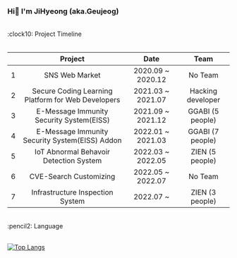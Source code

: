 ### Hi👋 I'm JiHyeong (aka.Geujeog)
<br>
<bold> :clock10: Project Timeline </bold> <br><br>

|   |                     **Project**                    |      **Date**     |      **Team**     |
|:-:|:--------------------------------------------------:|:-----------------:|:-----------------:|
| 1 |                   SNS Web Market                   | 2020.09 ~ 2020.12 |      No Team      |
| 2 | Secure Coding Learning Platform for Web Developers | 2021.03 ~ 2021.07 | Hacking developer |
| 3 |      E-Message Immunity Security System(EISS)      | 2021.09 ~ 2021.12 |  GGABI (5 people) |
| 4 |   E-Message Immunity Security System(EISS) Addon   | 2022.01 ~ 2021.03 |  GGABI (7 people) |
| 5 |       IoT Abnormal Behavoir Detection System       | 2022.03 ~ 2022.05 |  ZIEN (5 people)  |
| 6 |               CVE-Search Customizing               | 2022.05 ~ 2022.07 |      No Team      |
| 7 |          Infrastructure Inspection System          |     2022.07 ~     |  ZIEN (3 people)  |

<br>
<bold> :pencil2: Language </bold> <br><br>

[![Top Langs](https://github-readme-stats.vercel.app/api/top-langs/?username=geujeog&layout=compact)](https://github.com/geujeog/github-readme-stats)
<br>
<!-- ![Geujeog's GitHub stats](https://github-readme-stats.vercel.app/api?username=geujeog&theme=vue&show_icons=true) -->
<br>
